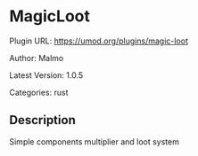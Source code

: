 # MagicLoot

Plugin URL: https://umod.org/plugins/magic-loot

Author: Malmo

Latest Version: 1.0.5

Categories: rust

## Description

Simple components multiplier and loot system
